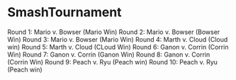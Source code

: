 # SmashTournament
Round 1:  Mario v. Bowser (Mario Win)
Round 2:  Mario v. Bowser (Bowser Win)
Round 3:  Mario v. Bowser (Mario Win)
Round 4:  Marth v. Cloud (Cloud win)
Round 5:  Marth v. Cloud (CLoud Win)
Round 6:  Ganon v. Corrin (Corrin Win)
Round 7:  Ganon v. Corrin (Ganon Win)
Round 8:  Ganon v. Corrin (Corrin Win)
Round 9:  Peach v. Ryu (Peach win)
Round 10: Peach v. Ryu (Peach win)
